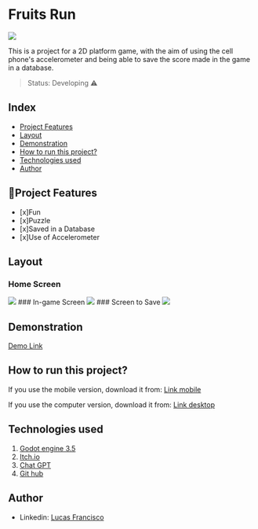 # Fruits Run
<img src="https://photos.google.com/u/1/share/AF1QipMXZReHW2us7h-qNFsXFL4VGPD-OJuvd1dEJvE3bnKmwzK0C_Q4WM3lTL94HQCdHA/photo/AF1QipNCOsplMqtpXdx6Uc1IAQ26h9BlngrvGOTUJsDe?key=VC04bGlURUJpanJTV1dCOGpYT2JYY2owV0xjSkZ3"/>

This is a project for a 2D platform game, with the aim of using the cell phone's accelerometer and being able to save the score made in the game in a database.

> Status: Developing ⚠️

## Index
- <a href="#funcionalidades">Project Features</a>
- <a href="#layout">Layout</a>
- <a href="#demonstracao">Demonstration</a>
- <a href="#rodar">How to run this project?</a>
- <a href="#tecnologias">Technologies used</a>
- <a href="#autor">Author</a>

## 📱Project Features

- [x]Fun
- [x]Puzzle
- [x]Saved in a Database
- [x]Use of Accelerometer

## Layout
### Home Screen
<img src="https://photos.google.com/u/1/share/AF1QipMXZReHW2us7h-qNFsXFL4VGPD-OJuvd1dEJvE3bnKmwzK0C_Q4WM3lTL94HQCdHA/photo/AF1QipNsmrnokJdZ5r7MD1cP9cHwbvVfzF_wDyvTQK3B?key=VC04bGlURUJpanJTV1dCOGpYT2JYY2owV0xjSkZ3"/>
### In-game Screen
<img src="https://photos.google.com/u/1/share/AF1QipMXZReHW2us7h-qNFsXFL4VGPD-OJuvd1dEJvE3bnKmwzK0C_Q4WM3lTL94HQCdHA/photo/AF1QipOgbuYZqY1q-2TdNKBVuWsQfjXlB8MY95zMCcXs?key=VC04bGlURUJpanJTV1dCOGpYT2JYY2owV0xjSkZ3"/>
### Screen to Save
<img src="https://photos.google.com/u/1/share/AF1QipMXZReHW2us7h-qNFsXFL4VGPD-OJuvd1dEJvE3bnKmwzK0C_Q4WM3lTL94HQCdHA/photo/AF1QipPIp_eIVwt16m3jU8CXBjLud1aLs0MRDQPJbmvH?key=VC04bGlURUJpanJTV1dCOGpYT2JYY2owV0xjSkZ3"/>

## Demonstration
[Demo Link](https://reinody.itch.io/fruitsrun)

## How to run this project?
If you use the mobile version, download it from:
[Link mobile](https://www.4shared.com/s/f5V0gwrYpku)

If you use the computer version, download it from:
[Link desktop](https://www.4shared.com/s/fb1R48UEPjq)

## Technologies used
1. [Godot engine 3.5](https://godotengine.org/download/3.x/windows/)
2. [Itch.io](https://itch.io/)
3. [Chat GPT](https://openai.com/blog/chatgpt)
4. [Git hub](https://github.com/)

## Author

- Linkedin: [Lucas Francisco](https://www.linkedin.com/in/lucas-francisco-chacon/)
